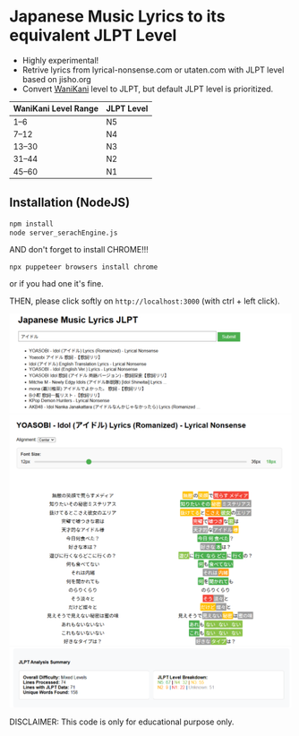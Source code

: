 # Japanese Music Lyrics to its equivalent JLPT Level
* Highly experimental!
* Retrive lyrics from lyrical-nonsense.com or utaten.com with JLPT level based on jisho.org
* Convert [WaniKani](https://www.wkstats.com/charts/jlpt) level to JLPT, but default JLPT level is prioritized.

| WaniKani Level Range | JLPT Level |
|-----|-----|
| 1–6 | N5 | 
| 7–12 | N4 | 
| 13–30 | N3 | 
| 31–44 | N2 | 
| 45–60 | N1 | 

## Installation (NodeJS)
```
npm install
node server_serachEngine.js
```
AND don't forget to install CHROME!!!
```
npx puppeteer browsers install chrome
```
or if you had one it's fine.

THEN, please click softly on ```http://localhost:3000``` (with ctrl + left click).

![firstimage](https://github.com/Oramaak/JP-Music-Lyrics-JLPT/blob/main/images/A-image.png?raw=true)
![firstimage](https://github.com/Oramaak/JP-Music-Lyrics-JLPT/blob/main/images/B-image.png?raw=true)
![firstimage](https://github.com/Oramaak/JP-Music-Lyrics-JLPT/blob/main/images/C-image.png?raw=true)

DISCLAIMER: This code is only for educational purpose only.
